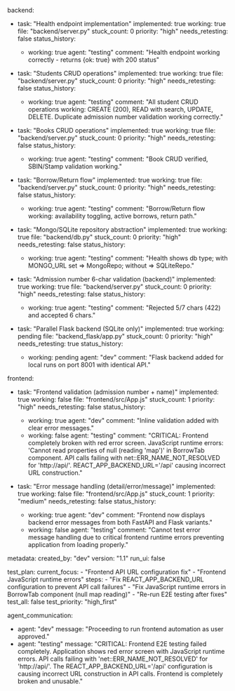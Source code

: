 backend:
  - task: "Health endpoint implementation"
    implemented: true
    working: true
    file: "backend/server.py"
    stuck_count: 0
    priority: "high"
    needs_retesting: false
    status_history:
      - working: true
        agent: "testing"
        comment: "Health endpoint working correctly - returns {ok: true} with 200 status"

  - task: "Students CRUD operations"
    implemented: true
    working: true
    file: "backend/server.py"
    stuck_count: 0
    priority: "high"
    needs_retesting: false
    status_history:
      - working: true
        agent: "testing"
        comment: "All student CRUD operations working: CREATE (200), READ with search, UPDATE, DELETE. Duplicate admission number validation working correctly."

  - task: "Books CRUD operations"
    implemented: true
    working: true
    file: "backend/server.py"
    stuck_count: 0
    priority: "high"
    needs_retesting: false
    status_history:
      - working: true
        agent: "testing"
        comment: "Book CRUD verified, SBIN/Stamp validation working."

  - task: "Borrow/Return flow"
    implemented: true
    working: true
    file: "backend/server.py"
    stuck_count: 0
    priority: "high"
    needs_retesting: false
    status_history:
      - working: true
        agent: "testing"
        comment: "Borrow/Return flow working: availability toggling, active borrows, return path."

  - task: "Mongo/SQLite repository abstraction"
    implemented: true
    working: true
    file: "backend/db.py"
    stuck_count: 0
    priority: "high"
    needs_retesting: false
    status_history:
      - working: true
        agent: "testing"
        comment: "Health shows db type; with MONGO_URL set => MongoRepo; without => SQLiteRepo."

  - task: "Admission number 6-char validation (backend)"
    implemented: true
    working: true
    file: "backend/server.py"
    stuck_count: 0
    priority: "high"
    needs_retesting: false
    status_history:
      - working: true
        agent: "testing"
        comment: "Rejected 5/7 chars (422) and accepted 6 chars."

  - task: "Parallel Flask backend (SQLite only)"
    implemented: true
    working: pending
    file: "backend_flask/app.py"
    stuck_count: 0
    priority: "high"
    needs_retesting: true
    status_history:
      - working: pending
        agent: "dev"
        comment: "Flask backend added for local runs on port 8001 with identical API."

frontend:
  - task: "Frontend validation (admission number + name)"
    implemented: true
    working: false
    file: "frontend/src/App.js"
    stuck_count: 1
    priority: "high"
    needs_retesting: false
    status_history:
      - working: true
        agent: "dev"
        comment: "Inline validation added with clear error messages."
      - working: false
        agent: "testing"
        comment: "CRITICAL: Frontend completely broken with red error screen. JavaScript runtime errors: 'Cannot read properties of null (reading 'map')' in BorrowTab component. API calls failing with net::ERR_NAME_NOT_RESOLVED for 'http://api/'. REACT_APP_BACKEND_URL='/api' causing incorrect URL construction."

  - task: "Error message handling (detail/error/message)"
    implemented: true
    working: false
    file: "frontend/src/App.js"
    stuck_count: 1
    priority: "medium"
    needs_retesting: false
    status_history:
      - working: true
        agent: "dev"
        comment: "Frontend now displays backend error messages from both FastAPI and Flask variants."
      - working: false
        agent: "testing"
        comment: "Cannot test error message handling due to critical frontend runtime errors preventing application from loading properly."

metadata:
  created_by: "dev"
  version: "1.1"
  run_ui: false

test_plan:
  current_focus:
    - "Frontend API URL configuration fix"
    - "Frontend JavaScript runtime errors"
  steps:
    - "Fix REACT_APP_BACKEND_URL configuration to prevent API call failures"
    - "Fix JavaScript runtime errors in BorrowTab component (null map reading)"
    - "Re-run E2E testing after fixes"
  test_all: false
  test_priority: "high_first"

agent_communication:
  - agent: "dev"
    message: "Proceeding to run frontend automation as user approved."
  - agent: "testing"
    message: "CRITICAL: Frontend E2E testing failed completely. Application shows red error screen with JavaScript runtime errors. API calls failing with 'net::ERR_NAME_NOT_RESOLVED' for 'http://api/'. The REACT_APP_BACKEND_URL='/api' configuration is causing incorrect URL construction in API calls. Frontend is completely broken and unusable."